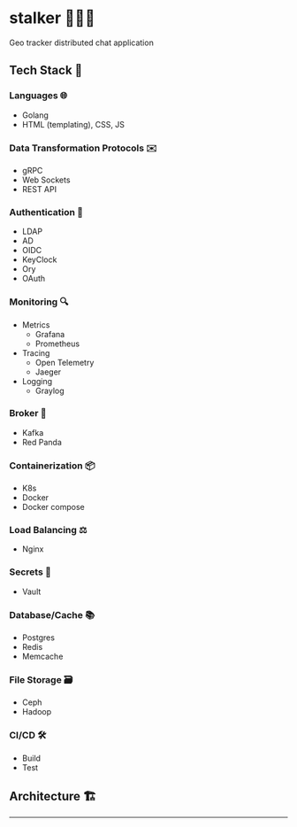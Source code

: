 # stalker 🕵🏽‍♂️
Geo tracker distributed chat application

## Tech Stack 🚀

### Languages 🌐

- Golang
- HTML (templating), CSS, JS

### Data Transformation Protocols ✉️

- gRPC
- Web Sockets
- REST API

### Authentication 🔑

- LDAP
- AD
- OIDC
- KeyClock
- Ory
- OAuth

### Monitoring 🔍

- Metrics
    - Grafana
    - Prometheus
- Tracing
    - Open Telemetry
    - Jaeger
- Logging
    - Graylog

### Broker 📑

- Kafka
- Red Panda

### Containerization 📦

- K8s
- Docker
- Docker compose

### Load Balancing ⚖

- Nginx

### Secrets 🧰

- Vault

### Database/Cache 📚

- Postgres
- Redis
- Memcache

### File Storage 🗃

- Ceph
- Hadoop

### CI/CD  🛠

- Build
- Test

## Architecture  🏗

---

##
